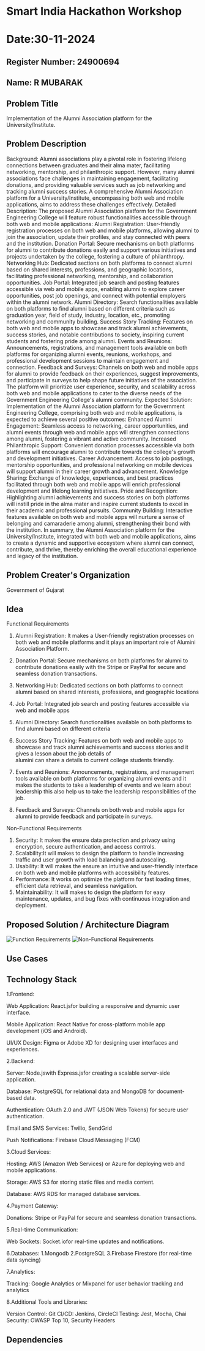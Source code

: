 # Smart India Hackathon Workshop
# Date:30-11-2024
## Register Number: 24900694
## Name: R MUBARAK
## Problem Title
Implementation of the Alumni Association platform for the University/Institute.
## Problem Description
Background: Alumni associations play a pivotal role in fostering lifelong connections between graduates and their alma mater, facilitating networking, mentorship, and philanthropic support. However, many alumni associations face challenges in maintaining engagement, facilitating donations, and providing valuable services such as job networking and tracking alumni success stories. A comprehensive Alumni Association platform for a University/Institute, encompassing both web and mobile applications, aims to address these challenges effectively. Detailed Description: The proposed Alumni Association platform for the Government Engineering College will feature robust functionalities accessible through both web and mobile applications: Alumni Registration: User-friendly registration processes on both web and mobile platforms, allowing alumni to join the association, update their profiles, and stay connected with peers and the institution. Donation Portal: Secure mechanisms on both platforms for alumni to contribute donations easily and support various initiatives and projects undertaken by the college, fostering a culture of philanthropy. Networking Hub: Dedicated sections on both platforms to connect alumni based on shared interests, professions, and geographic locations, facilitating professional networking, mentorship, and collaboration opportunities. Job Portal: Integrated job search and posting features accessible via web and mobile apps, enabling alumni to explore career opportunities, post job openings, and connect with potential employers within the alumni network. Alumni Directory: Search functionalities available on both platforms to find alumni based on different criteria such as graduation year, field of study, industry, location, etc., promoting networking and community building. Success Story Tracking: Features on both web and mobile apps to showcase and track alumni achievements, success stories, and notable contributions to society, inspiring current students and fostering pride among alumni. Events and Reunions: Announcements, registrations, and management tools available on both platforms for organizing alumni events, reunions, workshops, and professional development sessions to maintain engagement and connection. Feedback and Surveys: Channels on both web and mobile apps for alumni to provide feedback on their experiences, suggest improvements, and participate in surveys to help shape future initiatives of the association. The platform will prioritize user experience, security, and scalability across both web and mobile applications to cater to the diverse needs of the Government Engineering College's alumni community. Expected Solution: Implementation of the Alumni Association platform for the Government Engineering College, comprising both web and mobile applications, is expected to achieve several positive outcomes: Enhanced Alumni Engagement: Seamless access to networking, career opportunities, and alumni events through web and mobile apps will strengthen connections among alumni, fostering a vibrant and active community. Increased Philanthropic Support: Convenient donation processes accessible via both platforms will encourage alumni to contribute towards the college's growth and development initiatives. Career Advancement: Access to job postings, mentorship opportunities, and professional networking on mobile devices will support alumni in their career growth and advancement. Knowledge Sharing: Exchange of knowledge, experiences, and best practices facilitated through both web and mobile apps will enrich professional development and lifelong learning initiatives. Pride and Recognition: Highlighting alumni achievements and success stories on both platforms will instill pride in the alma mater and inspire current students to excel in their academic and professional pursuits. Community Building: Interactive features available on both web and mobile apps will nurture a sense of belonging and camaraderie among alumni, strengthening their bond with the institution. In summary, the Alumni Association platform for the University/Institute, integrated with both web and mobile applications, aims to create a dynamic and supportive ecosystem where alumni can connect, contribute, and thrive, thereby enriching the overall educational experience and legacy of the institution.
## Problem Creater's Organization
Government of Gujarat

## Idea
Functional Requirements

1. Alumni Registration:  It makes a User-friendly registration processes on both web and mobile platforms and it plays an important role of Alumini Association Platform.
2. Donation Portal:  Secure mechanisms on both platforms for alumni to contribute donations easily with the Stripe or PayPal for secure and seamless donation transactions.

3. Networking Hub: Dedicated sections on both platforms to connect alumni based on shared interests, professions, and geographic locations
4. Job Portal: Integrated job search and posting features accessible via web and mobile apps
5. Alumni Directory: Search functionalities available on both platforms to find alumni based on different criteria
6. Success Story Tracking: Features on both web and mobile apps to showcase and track alumni achievements and success stories and it gives a lesson about the job details of  
   alumini can share a details to current college students friendly.
7. Events and Reunions: Announcements, registrations, and management tools available on both platforms for organizing alumni events and it makes the students to take a
   leadership of events and we learn about leadership this also help us to take the leadership responsibilities of the job.
8. Feedback and Surveys: Channels on both web and mobile apps for alumni to provide feedback and participate in surveys.



Non-Functional Requirements

1. Security: It makes the ensure data protection and privacy using encryption, secure authentication, and access controls.
2. Scalability:It will makes to design the platform to handle increasing traffic and user growth with load balancing and autoscaling.
3. Usability: It will makes the ensure an intuitive and user-friendly interface on both web and mobile platforms with accessibility features.
4. Performance: It works on optimize the platform for fast loading times, efficient data retrieval, and seamless navigation.
5. Maintainability: It will makes to design the platform for easy maintenance, updates, and bug fixes with continuous integration and deployment.




## Proposed Solution / Architecture Diagram
![Function Requirements](https://github.com/user-attachments/assets/68a6a0d9-fe9c-4109-a8e8-fb4ead26ec89)
![Non-Functional Requirements](https://github.com/user-attachments/assets/b6c770b0-86c3-49cf-bcd0-3a7a40a524f6)



## Use Cases


## Technology Stack
1.Frontend:

Web Application: React.jsfor building a responsive and dynamic user interface.

Mobile Application: React Native for cross-platform mobile app development (iOS and Android).

UI/UX Design: Figma or Adobe XD for designing user interfaces and experiences.

2.Backend:

Server: Node.jswith Express.jsfor creating a scalable server-side application.

Database: PostgreSQL for relational data and MongoDB for document-based data.

Authentication: OAuth 2.0 and JWT (JSON Web Tokens) for secure user authentication.

Email and SMS Services: Twilio, SendGrid

Push Notifications: Firebase Cloud Messaging (FCM)

3.Cloud Services:

Hosting: AWS (Amazon Web Services) or Azure for deploying web and mobile applications.

Storage: AWS S3 for storing static files and media content.

Database: AWS RDS for managed database services.

4.Payment Gateway:

Donations: Stripe or PayPal for secure and seamless donation transactions.

5.Real-time Communication:

Web Sockets: Socket.iofor real-time updates and notifications.

6.Databases:
  1.Mongodb
  2.PostgreSQL
  3.Firebase Firestore (for real-time data syncing)

7.Analytics:

Tracking: Google Analytics or Mixpanel for user behavior tracking and analytics

8.Additional Tools and Libraries:

Version Control: Git
CI/CD: Jenkins, CircleCI
Testing: Jest, Mocha, Chai
Security: OWASP Top 10, Security Headers


## Dependencies

